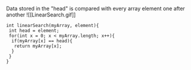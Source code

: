 Data stored in the "head" is compared with every array element one after another
![[LinearSearch.gif]]

```
int linearSearch(myArray, element){
 int head = element;
 for(int x = 0; x < myArray.length; x++){
  if(myArray[x] == head){
   return myArray[x];
  }
 }
}
```
